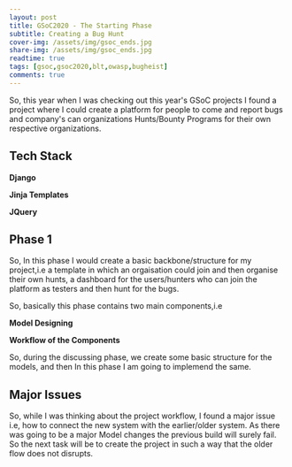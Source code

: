 ```yaml
---
layout: post
title: GSoC2020 - The Starting Phase
subtitle: Creating a Bug Hunt
cover-img: /assets/img/gsoc_ends.jpg
share-img: /assets/img/gsoc_ends.jpg
readtime: true
tags: [gsoc,gsoc2020,blt,owasp,bugheist]
comments: true
---
```


So, this year when I was checking out this year's GSoC projects I found a project where I could create a platform for people to come and report bugs and company's can organizations Hunts/Bounty Programs for their own respective organizations.

## Tech Stack


**Django**

**Jinja Templates**

**JQuery**

## Phase 1

So, In this phase I would create a basic backbone/structure for my project,i.e a template in which an orgaisation could join and then organise their own hunts, a dashboard for the users/hunters who can join the platform as testers and then hunt for the bugs.

So, basically this phase contains two main components,i.e

**Model Designing**

**Workflow of the Components**

So, during the discussing phase, we create some basic structure for the models, and then In this phase I am going to implemend the same. 

## Major Issues

So, while I was thinking about the project workflow, I found a major issue i.e, how to connect the new system with the earlier/older system. As there was going to be a major Model changes the previous build will surely fail. So the next task will be to create the project in such a way that the older flow does not disrupts.  

